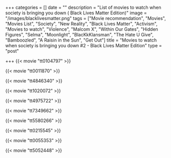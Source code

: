 +++
categories = []
date = ""
description = "List of movies to watch when society is bringing you down ( Black Lives Matter Edition)"
image = "/images/blacklivesmatter.png"
tags = ["Movie recommendation", "Movies", "Movies List", "Society", "New Reality", "Black Lives Matter", "Activism", "Movies to watch", "Violence", "Malcom X", "Within Our Gates", "Hidden Figures", "Selma", "Moonlight", "BlacKkKlansman", "The Hate U Give", "Bamboozled", "A Raisin in the Sun", "Get Out"]
title = "Movies to watch when society is bringing you down #2 - Black Lives Matter Edition"
type = "post"

+++
{{< movie "tt0104797" >}}

{{< movie "tt0011870" >}}

{{< movie "tt4846340" >}}

{{< movie "tt1020072" >}}

{{< movie "tt4975722" >}}

{{< movie "tt7349662" >}}

{{< movie "tt5580266" >}}

{{< movie "tt0215545" >}}

{{< movie "tt0055353" >}}

{{< movie "tt5052448" >}}